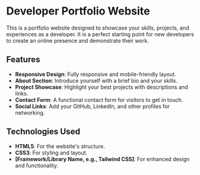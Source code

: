 # Developer Portfolio Website

This is a portfolio website designed to showcase your skills, projects, and experiences as a developer. It is a perfect starting point for new developers to create an online presence and demonstrate their work.

## Features

- **Responsive Design**: Fully responsive and mobile-friendly layout.
- **About Section**: Introduce yourself with a brief bio and your skills.
- **Project Showcase**: Highlight your best projects with descriptions and links.
- **Contact Form**: A functional contact form for visitors to get in touch.
- **Social Links**: Add your GitHub, LinkedIn, and other profiles for networking.

## Technologies Used

- **HTML5**: For the website's structure.
- **CSS3**: For styling and layout.
- **[Framework/Library Name, e.g., Tailwind CSS]**: For enhanced design and functionality.
